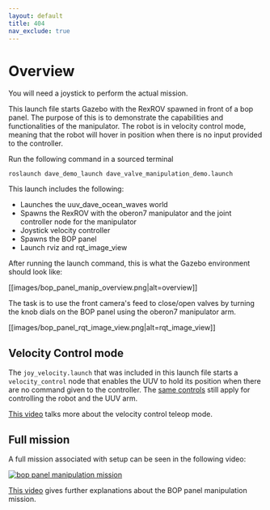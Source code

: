 ```yaml
---
layout: default
title: 404
nav_exclude: true
---
```


# Overview

You will need a joystick to perform the actual mission.

This launch file starts Gazebo with the RexROV spawned in front of a bop panel. The purpose of this is to demonstrate the capabilities and functionalities of the manipulator. The robot is in velocity control mode, meaning that the robot will hover in position when there is no input provided to the controller.

Run the following command in a sourced terminal
```
roslaunch dave_demo_launch dave_valve_manipulation_demo.launch
```

This launch includes the following:
* Launches the uuv_dave_ocean_waves world
* Spawns the RexROV with the oberon7 manipulator and the joint controller node for the manipulator
* Joystick velocity controller
* Spawns the BOP panel
* Launch rviz and rqt_image_view

After running the launch command, this is what the Gazebo environment should look like:

[[images/bop_panel_manip_overview.png|alt=overview]]

The task is to use the front camera's feed to close/open valves by turning the knob dials on the BOP panel using the oberon7 manipulator arm.

[[images/bop_panel_rqt_image_view.png|alt=rqt_image_view]]

## Velocity Control mode

The `joy_velocity.launch` that was included in this launch file starts a `velocity_control` node that enables the UUV to hold its position when there are no command given to the controller.  The [same controls](https://github.com/Field-Robotics-Lab/dave/wiki/Logitech-F310-Gamepad-Mapping) still apply for controlling the robot and the UUV arm.

[This video](https://vimeo.com/419861065) talks more about the velocity control teleop mode.

## Full mission

A full mission associated with setup can be seen in the following video:

[![bop panel manipulation mission](https://img.youtube.com/vi/vKMR8-7WRF4/0.jpg)](https://www.youtube.com/watch?v=vKMR8-7WRF4&feature=youtu.be)

[This video](https://vimeo.com/420142173) gives further explanations about the BOP panel manipulation mission.
